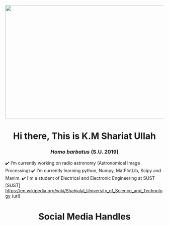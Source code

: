 <img src= "https://img.youtube.com/vi/ryg077wBvsM/maxresdefault.jpg"  align="center" width="640px" height = "360px">
<h1 align="center">Hi there, This is K.M Shariat Ullah</h1>
<h3 align="center"><i>Homo barbatus</i> <b> (S.U. 2019)</b></h3>

✔️ I’m currently working on radio astronomy (Astronomical Image Processing)
✔️ I’m currently learning python, Numpy, MatPlotLib, Scipy and Manim.
✔️ I'm a student of Electrical and Electronic Engineering at SUST [SUST] https://en.wikipedia.org/wiki/Shahjalal_University_of_Science_and_Technology (url)

<h1 align="center">Social Media Handles</h1>

